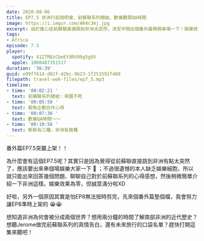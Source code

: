 ```yaml
---
date: 2020-08-06
title: EP7.5 非洲行前說明會、前蘇聯系列總結、歡樂聽眾QA時間
image: https://i.imgur.com/AR4c3mj.jpg
excerpt: 由於擔心從前蘇聯直接跳到非洲太突然，決定中間出個番外篇稍微串場一下！娛樂效果為零，但是真情滿分。
tags:
- Africa
episode: 7.5
player:
  spotify: 41Z7RBzCbeEt9RV89g5gUV
  apple: 1000487351517
duration: '36:39'
guid: e99f7614-d82f-42bc-9b23-1f251592f480
filepath: travel-wok-files/ep7_5.mp3
timeline:
- time: '00:02:21 '
  text: 前蘇聯系列總結：帝國不死
- time: '00:05:50 '
  text: 鯨魚企劃合作心得
- time: '00:07:36 '
  text: 歡樂QA時間～～
- time: '00:10:56 '
  text: 斯斯有三種，非洲有兩種
---
```


番外篇EP7.5突襲上架！！

為什麼會有這個EP7.5呢？其實只是因為覺得從前蘇聯直接跳到非洲有點太突然了，應該要出來串個場娛樂大家一下 🤣 ；不過很遺憾的本人缺乏娛樂細胞，所以就只能出來回答幾個問題、聊聊自己對於前蘇聯系列的心得感想，然後稍微簡單介紹一下非洲這樣。娛樂效果為零，但誠意滿分啦XD

好啦，另外一個原因其實是怕EP8無法按時剪完，先來個番外篇墊個檔，我會努力讓EP8準時上架的 😭😭

想知道非洲為何會被分成兩個世界？想用兩分鐘的時間了解南部非洲的近代歷史？想聽Jerome做完前蘇聯系列的真情告白，還有未來旅行的口袋名單？趕快打開這集來聽吧！



